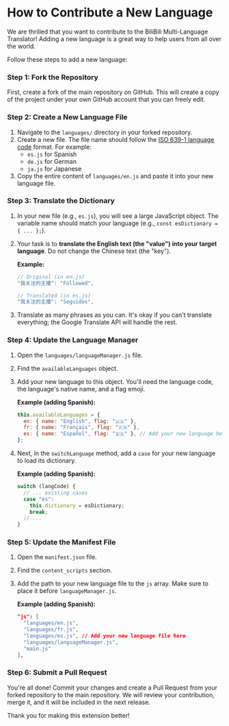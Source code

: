 # How to Contribute a New Language

We are thrilled that you want to contribute to the BiliBili Multi-Language Translator! Adding a new language is a great way to help users from all over the world.

Follow these steps to add a new language:

### Step 1: Fork the Repository

First, create a fork of the main repository on GitHub. This will create a copy of the project under your own GitHub account that you can freely edit.

### Step 2: Create a New Language File

1.  Navigate to the `languages/` directory in your forked repository.
2.  Create a new file. The file name should follow the [ISO 639-1 language code](https://en.wikipedia.org/wiki/List_of_ISO_639-1_codes) format. For example:
    - `es.js` for Spanish
    - `de.js` for German
    - `ja.js` for Japanese
3.  Copy the entire content of `languages/en.js` and paste it into your new language file.

### Step 3: Translate the Dictionary

1.  In your new file (e.g., `es.js`), you will see a large JavaScript object. The variable name should match your language (e.g., `const esDictionary = { ... };`).
2.  Your task is to **translate the English text (the "value") into your target language**. Do not change the Chinese text (the "key").

    **Example:**

    ```javascript
    // Original (in en.js)
    "我关注的主播": "Followed",

    // Translated (in es.js)
    "我关注的主播": "Seguidos",
    ```

3.  Translate as many phrases as you can. It's okay if you can't translate everything; the Google Translate API will handle the rest.

### Step 4: Update the Language Manager

1.  Open the `languages/languageManager.js` file.
2.  Find the `availableLanguages` object.
3.  Add your new language to this object. You'll need the language code, the language's native name, and a flag emoji.

    **Example (adding Spanish):**

    ```javascript
    this.availableLanguages = {
      en: { name: "English", flag: "🇺🇸" },
      fr: { name: "Français", flag: "🇫🇷" },
      es: { name: "Español", flag: "🇪🇸" }, // Add your new language here
    };
    ```

4.  Next, in the `switchLanguage` method, add a `case` for your new language to load its dictionary.

    **Example (adding Spanish):**

    ```javascript
    switch (langCode) {
      // ... existing cases
      case "es":
        this.dictionary = esDictionary;
        break;
      // ...
    }
    ```

### Step 5: Update the Manifest File

1.  Open the `manifest.json` file.
2.  Find the `content_scripts` section.
3.  Add the path to your new language file to the `js` array. Make sure to place it before `languageManager.js`.

    **Example (adding Spanish):**

    ```json
    "js": [
      "languages/en.js",
      "languages/fr.js",
      "languages/es.js", // Add your new language file here
      "languages/languageManager.js",
      "main.js"
    ],
    ```

### Step 6: Submit a Pull Request

You're all done! Commit your changes and create a Pull Request from your forked repository to the main repository. We will review your contribution, merge it, and it will be included in the next release.

Thank you for making this extension better!
